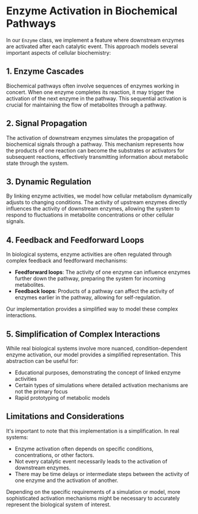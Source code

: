 # Enzyme Activation in Biochemical Pathways

In our `Enzyme` class, we implement a feature where downstream enzymes are activated after each catalytic event. This approach models several important aspects of cellular biochemistry:

## 1. Enzyme Cascades

Biochemical pathways often involve sequences of enzymes working in concert. When one enzyme completes its reaction, it may trigger the activation of the next enzyme in the pathway. This sequential activation is crucial for maintaining the flow of metabolites through a pathway.

## 2. Signal Propagation

The activation of downstream enzymes simulates the propagation of biochemical signals through a pathway. This mechanism represents how the products of one reaction can become the substrates or activators for subsequent reactions, effectively transmitting information about metabolic state through the system.

## 3. Dynamic Regulation

By linking enzyme activities, we model how cellular metabolism dynamically adjusts to changing conditions. The activity of upstream enzymes directly influences the activity of downstream enzymes, allowing the system to respond to fluctuations in metabolite concentrations or other cellular signals.

## 4. Feedback and Feedforward Loops

In biological systems, enzyme activities are often regulated through complex feedback and feedforward mechanisms:

- **Feedforward loops**: The activity of one enzyme can influence enzymes further down the pathway, preparing the system for incoming metabolites.
- **Feedback loops**: Products of a pathway can affect the activity of enzymes earlier in the pathway, allowing for self-regulation.

Our implementation provides a simplified way to model these complex interactions.

## 5. Simplification of Complex Interactions

While real biological systems involve more nuanced, condition-dependent enzyme activation, our model provides a simplified representation. This abstraction can be useful for:

- Educational purposes, demonstrating the concept of linked enzyme activities
- Certain types of simulations where detailed activation mechanisms are not the primary focus
- Rapid prototyping of metabolic models

## Limitations and Considerations

It's important to note that this implementation is a simplification. In real systems:

- Enzyme activation often depends on specific conditions, concentrations, or other factors.
- Not every catalytic event necessarily leads to the activation of downstream enzymes.
- There may be time delays or intermediate steps between the activity of one enzyme and the activation of another.

Depending on the specific requirements of a simulation or model, more sophisticated activation mechanisms might be necessary to accurately represent the biological system of interest.
